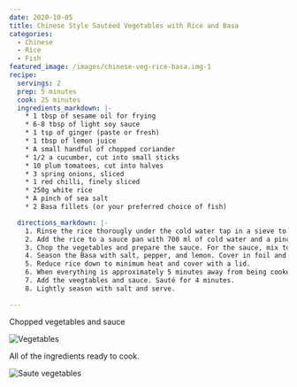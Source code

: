 ```yaml
---
date: 2020-10-05
title: Chinese Style Sautéed Vegetables with Rice and Basa
categories:
  - Chinese
  - Rice
  - Fish
featured_image: /images/chinese-veg-rice-basa.img-1
recipe:
  servings: 2
  prep: 5 minutes
  cook: 25 minutes
  ingredients_markdown: |-
    * 1 tbsp of sesame oil for frying
    * 6-8 tbsp of light soy sauce
    * 1 tsp of ginger (paste or fresh)
    * 1 tbsp of lemon juice
    * A small handful of chopped coriander
    * 1/2 a cucumber, cut into small sticks
    * 10 plum tomatoes, cut into halves
    * 3 spring onions, sliced
    * 1 red chilli, finely sliced
    * 250g white rice
    * A pinch of sea salt
    * 2 Basa fillets (or your preferred choice of fish)

  directions_markdown: |-
    1. Rinse the rice thorougly under the cold water tap in a sieve to remove excess starch.
    2. Add the rice to a sauce pan with 700 ml of cold water and a pinch of sea salt. Cook on a medium heat until it bubbles. 
    3. Chop the vegetables and prepare the sauce. For the sauce, mix together the soy sauce, ginger, lemon and chopped coriander.
    4. Season the Basa with salt, pepper, and lemon. Cover in foil and begin to cook in the oven for 20-25 minutes (or 15 minutes on a grill).
    5. Reduce rice down to minimum heat and cover with a lid.
    6. When everything is approximately 5 minutes away from being cooked, lightly heat the sesame oil.
    7. Add the veegtables and sauce. Sauté for 4 minutes.
    8. Lightly season with salt and serve.

---
```

Chopped vegetables and sauce

![Vegetables](/images/chinese-veg-rice-basa.img-2)

All of the ingredients ready to cook.

![Saute vegetables](/images/chinese-veg-rice-basa.img-3)

